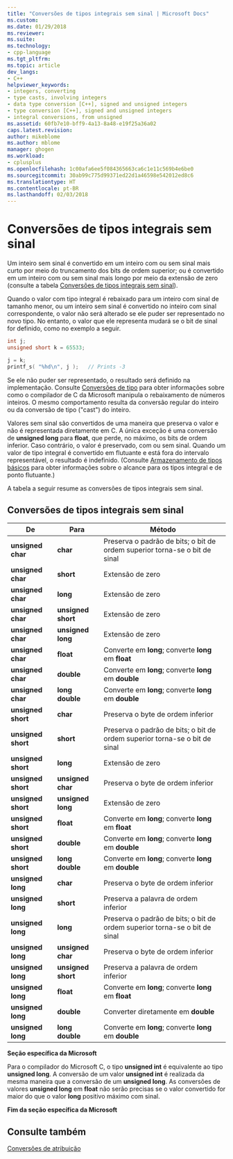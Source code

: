 ```yaml
---
title: "Conversões de tipos integrais sem sinal | Microsoft Docs"
ms.custom: 
ms.date: 01/29/2018
ms.reviewer: 
ms.suite: 
ms.technology:
- cpp-language
ms.tgt_pltfrm: 
ms.topic: article
dev_langs:
- C++
helpviewer_keywords:
- integers, converting
- type casts, involving integers
- data type conversion [C++], signed and unsigned integers
- type conversion [C++], signed and unsigned integers
- integral conversions, from unsigned
ms.assetid: 60fb7e10-bff9-4a13-8a48-e19f25a36a02
caps.latest.revision: 
author: mikeblome
ms.author: mblome
manager: ghogen
ms.workload:
- cplusplus
ms.openlocfilehash: 1c00afa6ee5f084365663ca6c1e11c569b4e6be0
ms.sourcegitcommit: 30ab99c775d99371ed22d1a46598e542012ed8c6
ms.translationtype: HT
ms.contentlocale: pt-BR
ms.lasthandoff: 02/03/2018
---
```

# <a name="conversions-from-unsigned-integral-types"></a>Conversões de tipos integrais sem sinal

Um inteiro sem sinal é convertido em um inteiro com ou sem sinal mais curto por meio do truncamento dos bits de ordem superior; ou é convertido em um inteiro com ou sem sinal mais longo por meio da extensão de zero (consulte a tabela [Conversões de tipos integrais sem sinal](#_clang_table_4..3)).

Quando o valor com tipo integral é rebaixado para um inteiro com sinal de tamanho menor, ou um inteiro sem sinal é convertido no inteiro com sinal correspondente, o valor não será alterado se ele puder ser representado no novo tipo. No entanto, o valor que ele representa mudará se o bit de sinal for definido, como no exemplo a seguir.

```C
int j;
unsigned short k = 65533;

j = k;
printf_s( "%hd\n", j );   // Prints -3
```

Se ele não puder ser representado, o resultado será definido na implementação. Consulte [Conversões de tipo](../c-language/type-cast-conversions.md) para obter informações sobre como o compilador de C da Microsoft manipula o rebaixamento de números inteiros. O mesmo comportamento resulta da conversão regular do inteiro ou da conversão de tipo ("cast") do inteiro.

Valores sem sinal são convertidos de uma maneira que preserva o valor e não é representada diretamente em C. A única exceção é uma conversão de **unsigned long** para **float**, que perde, no máximo, os bits de ordem inferior. Caso contrário, o valor é preservado, com ou sem sinal. Quando um valor de tipo integral é convertido em flutuante e está fora do intervalo representável, o resultado é indefinido. (Consulte [Armazenamento de tipos básicos](../c-language/storage-of-basic-types.md) para obter informações sobre o alcance para os tipos integral e de ponto flutuante.)

A tabela a seguir resume as conversões de tipos integrais sem sinal.

## <a name="conversions-from-unsigned-integral-types"></a>Conversões de tipos integrais sem sinal

|De|Para|Método|
|----------|--------|------------|
|**unsigned char**|**char**|Preserva o padrão de bits; o bit de ordem superior torna-se o bit de sinal|
|**unsigned char**|**short**|Extensão de zero|
|**unsigned char**|**long**|Extensão de zero|
|**unsigned char**|**unsigned short**|Extensão de zero|
|**unsigned char**|**unsigned long**|Extensão de zero|
|**unsigned char**|**float**|Converte em **long**; converte **long** em **float**|
|**unsigned char**|**double**|Converte em **long**; converte **long** em **double**|
|**unsigned char**|**long double**|Converte em **long**; converte **long** em **double**|
|**unsigned short**|**char**|Preserva o byte de ordem inferior|
|**unsigned short**|**short**|Preserva o padrão de bits; o bit de ordem superior torna-se o bit de sinal|
|**unsigned short**|**long**|Extensão de zero|
|**unsigned short**|**unsigned char**|Preserva o byte de ordem inferior|
|**unsigned short**|**unsigned long**|Extensão de zero|
|**unsigned short**|**float**|Converte em **long**; converte **long** em **float**|
|**unsigned short**|**double**|Converte em **long**; converte **long** em **double**|
|**unsigned short**|**long double**|Converte em **long**; converte **long** em **double**|
|**unsigned long**|**char**|Preserva o byte de ordem inferior|
|**unsigned long**|**short**|Preserva a palavra de ordem inferior|
|**unsigned long**|**long**|Preserva o padrão de bits; o bit de ordem superior torna-se o bit de sinal|
|**unsigned long**|**unsigned char**|Preserva o byte de ordem inferior|
|**unsigned long**|**unsigned short**|Preserva a palavra de ordem inferior|
|**unsigned long**|**float**|Converte em **long**; converte **long** em **float**|
|**unsigned long**|**double**|Converter diretamente em **double**|
|**unsigned long**|**long double**|Converte em **long**; converte **long** em **double**|

**Seção específica da Microsoft**

Para o compilador do Microsoft C, o tipo **unsigned int** é equivalente ao tipo **unsigned long**. A conversão de um valor **unsigned int** é realizada da mesma maneira que a conversão de um **unsigned long**. As conversões de valores **unsigned long** em **float** não serão precisas se o valor convertido for maior do que o valor **long** positivo máximo com sinal.

**Fim da seção específica da Microsoft**

## <a name="see-also"></a>Consulte também

[Conversões de atribuição](../c-language/assignment-conversions.md)  
